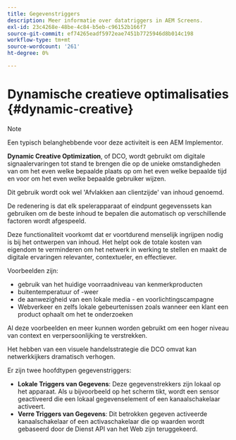 ```yaml
---
title: Gegevenstriggers
description: Meer informatie over datatriggers in AEM Screens.
exl-id: 23c4268e-48be-4c84-b5eb-c96152b166f7
source-git-commit: ef74265eadf5972eae7451b7725946d8b014c198
workflow-type: tm+mt
source-wordcount: '261'
ht-degree: 0%

---
```


# Dynamische creatieve optimalisaties {#dynamic-creative}

>[!NOTE]
>
>Een typisch belanghebbende voor deze activiteit is een AEM Implementor.

**Dynamic Creative Optimization**, of DCO, wordt gebruikt om digitale signaalervaringen tot stand te brengen die op de unieke omstandigheden van om het even welke bepaalde plaats op om het even welke bepaalde tijd en voor om het even welke bepaalde gebruiker wijzen.

Dit gebruik wordt ook wel &#39;Afvlakken aan clientzijde&#39; van inhoud genoemd.

De redenering is dat elk spelerapparaat of eindpunt gegevenssets kan gebruiken om de beste inhoud te bepalen die automatisch op verschillende factoren wordt afgespeeld.

Deze functionaliteit voorkomt dat er voortdurend menselijk ingrijpen nodig is bij het ontwerpen van inhoud. Het helpt ook de totale kosten van eigendom te verminderen om het netwerk in werking te stellen en maakt de digitale ervaringen relevanter, contextueler, en effectiever.

Voorbeelden zijn:

* gebruik van het huidige voorraadniveau van kenmerkproducten
* buitentemperatuur of -weer
* de aanwezigheid van een lokale media - en voorlichtingscampagne
* Webverkeer en zelfs lokale gebeurtenissen zoals wanneer een klant een product ophaalt om het te onderzoeken

Al deze voorbeelden en meer kunnen worden gebruikt om een hoger niveau van context en verpersoonlijking te verstrekken.

Het hebben van een visuele handelsstrategie die DCO omvat kan netwerkkijkers dramatisch verhogen.

Er zijn twee hoofdtypen gegevenstriggers:

* **Lokale Triggers van Gegevens**: Deze gegevenstrekkers zijn lokaal op het apparaat. Als u bijvoorbeeld op het scherm tikt, wordt een sensor geactiveerd die een lokaal gegevenselement of een kanaalschakelaar activeert.
* **Verre Triggers van Gegevens**: Dit betrokken gegeven activeerde kanaalschakelaar of een activaschakelaar die op waarden wordt gebaseerd door de Dienst API van het Web zijn teruggekeerd.
